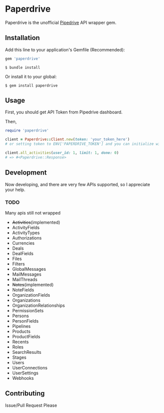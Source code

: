 # Paperdrive

Paperdrive is the unofficial [Pipedrive](https://www.pipedrive.com/) API wrapper gem.

## Installation

Add this line to your application's Gemfile (Recommended):

```ruby
gem 'paperdrive'
```

```shell
$ bundle install
```

Or install it to your global:

```shell
$ gem install paperdrive
```

## Usage

First, you should get API Token from Pipedrive dashboard.

Then,

```ruby
require 'paperdrive'

client = Paperdrive::Client.new(token: 'your_token_here')
# or setting token to ENV['PAPERDRIVE_TOKEN'] and you can initialize with `Paperdrive::Client.new`.

client.all_activities(user_id: 1, limit: 1, done: 0)
# => #<Paperdrive::Response>
```


## Development

Now developing, and there are very few APIs supported, so I appreciate your help.


### TODO
Many apis still not wrapped

- ~~Activities~~(implemented)
- ActivityFields
- ActivityTypes
- Authorizations
- Currencies
- Deals
- DealFields
- Files
- Filters
- GlobalMessages
- MailMessages
- MailThreads
- ~~Notes~~(implemented)
- NoteFields
- OrganizationFields
- Organizations
- OrganizationRelationships
- PermissionSets
- Persons
- PersonFields
- Pipelines
- Products
- ProductFields
- Recents
- Roles
- SearchResults
- Stages
- Users
- UserConnections
- UserSettings
- Webhooks

## Contributing

Issue/Pull Request Please
